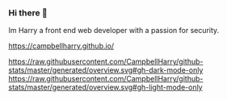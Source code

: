 ### Hi there 👋

Im Harry a front end web developer with a passion for security.

https://campbellharry.github.io/

https://raw.githubusercontent.com/CampbellHarry/github-stats/master/generated/overview.svg#gh-dark-mode-only
https://raw.githubusercontent.com/CampbellHarry/github-stats/master/generated/overview.svg#gh-light-mode-only
